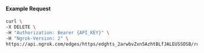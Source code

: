 <!-- Code generated for API Clients. DO NOT EDIT. -->

#### Example Request

```bash
curl \
-X DELETE \
-H "Authorization: Bearer {API_KEY}" \
-H "Ngrok-Version: 2" \
https://api.ngrok.com/edges/https/edghts_2arwbvZxn5AzhtBLfJALEUSSOSB/routes/edghtsrt_2arwbxRETIp0CDsrUojADDJAuvr/response_headers
```
